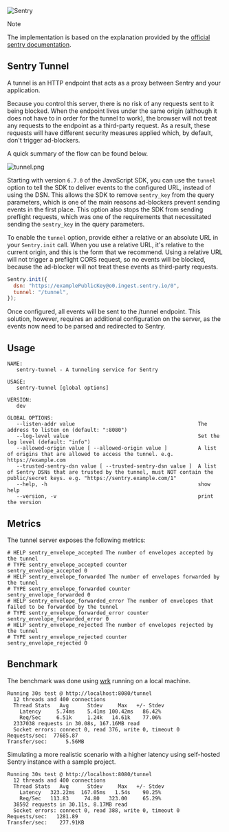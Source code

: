 ![Sentry](https://camo.githubusercontent.com/ebaaa2f1ab4b8efc7284c9f736e0de6f8fca212a6a14e0255ad1706d1e80f76d/68747470733a2f2f73656e7472792d6272616e642e73746f726167652e676f6f676c65617069732e636f6d2f73656e7472792d776f72646d61726b2d6461726b2d3238307838342e706e67)

> [!NOTE]
> The implementation is based on the explanation provided by the [official sentry documentation][sentry-tunnel-docs].

## Sentry Tunnel

A tunnel is an HTTP endpoint that acts as a proxy between Sentry and your application.

Because you control this server, there is no risk of any requests sent to it being blocked. When the endpoint lives under the same origin (although it does not have to in order for the tunnel to work), the browser will not treat any requests to the endpoint as a third-party request. As a result, these requests will have different security measures applied which, by default, don't trigger ad-blockers.

A quick summary of the flow can be found below.

![tunnel.png](https://docs.sentry.io/_next/image/?url=%2Fmdx-images%2Ftunnel-7ZZLHFR5.png%231374x1078&w=1920&q=75)

Starting with version `6.7.0` of the JavaScript SDK, you can use the `tunnel` option to tell the SDK to deliver events to the configured URL, instead of using the DSN. This allows the SDK to remove `sentry_key` from the query parameters, which is one of the main reasons ad-blockers prevent sending events in the first place. This option also stops the SDK from sending preflight requests, which was one of the requirements that necessitated sending the `sentry_key` in the query parameters.

To enable the `tunnel` option, provide either a relative or an absolute URL in your `Sentry.init` call. When you use a relative URL, it's relative to the current origin, and this is the form that we recommend. Using a relative URL will not trigger a preflight CORS request, so no events will be blocked, because the ad-blocker will not treat these events as third-party requests.

```js
Sentry.init({
  dsn: "https://examplePublicKey@o0.ingest.sentry.io/0",
  tunnel: "/tunnel",
});
```

Once configured, all events will be sent to the /tunnel endpoint. This solution, however, requires an additional configuration on the server, as the events now need to be parsed and redirected to Sentry.

## Usage

```
NAME:
   sentry-tunnel - A tunneling service for Sentry

USAGE:
   sentry-tunnel [global options]

VERSION:
   dev

GLOBAL OPTIONS:
   --listen-addr value                                        The address to listen on (default: ":8080")
   --log-level value                                          Set the log level (default: "info")
   --allowed-origin value [ --allowed-origin value ]          A list of origins that are allowed to access the tunnel. e.g. https://example.com
   --trusted-sentry-dsn value [ --trusted-sentry-dsn value ]  A list of Sentry DSNs that are trusted by the tunnel, must NOT contain the public/secret keys. e.g. "https://sentry.example.com/1"
   --help, -h                                                 show help
   --version, -v                                              print the version
```

## Metrics
The tunnel server exposes the following metrics:

```
# HELP sentry_envelope_accepted The number of envelopes accepted by the tunnel
# TYPE sentry_envelope_accepted counter
sentry_envelope_accepted 0
# HELP sentry_envelope_forwarded The number of envelopes forwarded by the tunnel
# TYPE sentry_envelope_forwarded counter
sentry_envelope_forwarded 0
# HELP sentry_envelope_forwarded_error The number of envelopes that failed to be forwarded by the tunnel
# TYPE sentry_envelope_forwarded_error counter
sentry_envelope_forwarded_error 0
# HELP sentry_envelope_rejected The number of envelopes rejected by the tunnel
# TYPE sentry_envelope_rejected counter
sentry_envelope_rejected 0
```

## Benchmark
The benchmark was done using [wrk](https://github.com/wg/wrk) running on a local machine.

```
Running 30s test @ http://localhost:8080/tunnel
  12 threads and 400 connections
  Thread Stats   Avg      Stdev     Max   +/- Stdev
    Latency     5.74ms    5.41ms 100.42ms   86.42%
    Req/Sec     6.51k     1.24k   14.61k    77.06%
  2337038 requests in 30.08s, 167.16MB read
  Socket errors: connect 0, read 376, write 0, timeout 0
Requests/sec:  77685.87
Transfer/sec:      5.56MB
```

Simulating a more realistic scenario with a higher latency using self-hosted Sentry instance with a sample project.

```
Running 30s test @ http://localhost:8080/tunnel
  12 threads and 400 connections
  Thread Stats   Avg      Stdev     Max   +/- Stdev
    Latency   323.22ms  167.05ms   1.54s    90.25%
    Req/Sec   113.83     74.80   323.00     65.29%
  38592 requests in 30.11s, 8.17MB read
  Socket errors: connect 0, read 388, write 0, timeout 0
Requests/sec:   1281.89
Transfer/sec:    277.91KB
```

<!-- Links -->
[sentry-tunnel-docs]: https://docs.sentry.io/platforms/javascript/troubleshooting/#using-the-tunnel-option
